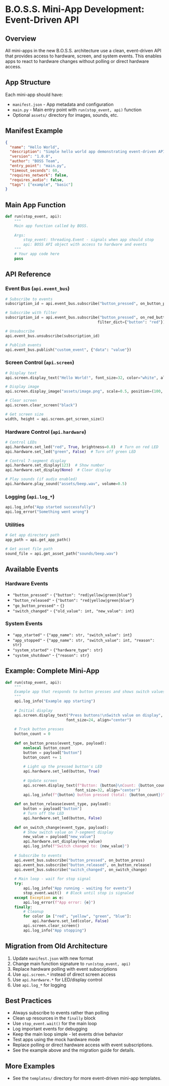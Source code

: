 # B.O.S.S. Mini-App Development: Event-Driven API

## Overview
All mini-apps in the new B.O.S.S. architecture use a clean, event-driven API that provides access to hardware, screen, and system events. This enables apps to react to hardware changes without polling or direct hardware access.

## App Structure
Each mini-app should have:
- `manifest.json` - App metadata and configuration
- `main.py` - Main entry point with `run(stop_event, api)` function
- Optional `assets/` directory for images, sounds, etc.

## Manifest Example
```json
{
  "name": "Hello World",
  "description": "Simple hello world app demonstrating event-driven API",
  "version": "1.0.0",
  "author": "BOSS Team",
  "entry_point": "main.py",
  "timeout_seconds": 60,
  "requires_network": false,
  "requires_audio": false,
  "tags": ["example", "basic"]
}
```

## Main App Function
```python
def run(stop_event, api):
    """
    Main app function called by BOSS.
    
    Args:
        stop_event: threading.Event - signals when app should stop
        api: BOSS API object with access to hardware and events
    """
    # Your app code here
    pass
```

## API Reference

### Event Bus (`api.event_bus`)
```python
# Subscribe to events
subscription_id = api.event_bus.subscribe("button_pressed", on_button_press)

# Subscribe with filter
subscription_id = api.event_bus.subscribe("button_pressed", on_red_button, 
                                         filter_dict={"button": "red"})

# Unsubscribe
api.event_bus.unsubscribe(subscription_id)

# Publish events
api.event_bus.publish("custom_event", {"data": "value"})
```

### Screen Control (`api.screen`)
```python
# Display text
api.screen.display_text("Hello World!", font_size=32, color="white", align="center")

# Display image
api.screen.display_image("assets/image.png", scale=0.5, position=(100, 50))

# Clear screen
api.screen.clear_screen("black")

# Get screen size
width, height = api.screen.get_screen_size()
```

### Hardware Control (`api.hardware`)
```python
# Control LEDs
api.hardware.set_led("red", True, brightness=0.8)  # Turn on red LED
api.hardware.set_led("green", False)  # Turn off green LED

# Control 7-segment display
api.hardware.set_display(123)  # Show number
api.hardware.set_display(None)  # Clear display

# Play sounds (if audio enabled)
api.hardware.play_sound("assets/beep.wav", volume=0.5)
```

### Logging (`api.log_*`)
```python
api.log_info("App started successfully")
api.log_error("Something went wrong")
```

### Utilities
```python
# Get app directory path
app_path = api.get_app_path()

# Get asset file path
sound_file = api.get_asset_path("sounds/beep.wav")
```

## Available Events

### Hardware Events
- `"button_pressed"` - `{"button": "red|yellow|green|blue"}`
- `"button_released"` - `{"button": "red|yellow|green|blue"}`
- `"go_button_pressed"` - `{}`
- `"switch_changed"` - `{"old_value": int, "new_value": int}`

### System Events
- `"app_started"` - `{"app_name": str, "switch_value": int}`
- `"app_stopped"` - `{"app_name": str, "switch_value": int, "reason": str}`
- `"system_started"` - `{"hardware_type": str}`
- `"system_shutdown"` - `{"reason": str}`

## Example: Complete Mini-App
```python
def run(stop_event, api):
    """
    Example app that responds to button presses and shows switch values.
    """
    api.log_info("Example app starting")
    
    # Initial display
    api.screen.display_text("Press buttons!\nSwitch value on display", 
                           font_size=24, align="center")
    
    # Track button presses
    button_count = 0
    
    def on_button_press(event_type, payload):
        nonlocal button_count
        button = payload["button"]
        button_count += 1
        
        # Light up the pressed button's LED
        api.hardware.set_led(button, True)
        
        # Update screen
        api.screen.display_text(f"Button: {button}\nCount: {button_count}", 
                               font_size=32, align="center")
        api.log_info(f"{button} button pressed (total: {button_count})")
    
    def on_button_release(event_type, payload):
        button = payload["button"]
        # Turn off the LED
        api.hardware.set_led(button, False)
    
    def on_switch_change(event_type, payload):
        # Show switch value on 7-segment display
        new_value = payload["new_value"]
        api.hardware.set_display(new_value)
        api.log_info(f"Switch changed to: {new_value}")
    
    # Subscribe to events
    api.event_bus.subscribe("button_pressed", on_button_press)
    api.event_bus.subscribe("button_released", on_button_release)
    api.event_bus.subscribe("switch_changed", on_switch_change)
    
    # Main loop - wait for stop signal
    try:
        api.log_info("App running - waiting for events")
        stop_event.wait()  # Block until stop is signaled
    except Exception as e:
        api.log_error(f"App error: {e}")
    finally:
        # Cleanup
        for color in ["red", "yellow", "green", "blue"]:
            api.hardware.set_led(color, False)
        api.screen.clear_screen()
        api.log_info("App stopping")
```

## Migration from Old Architecture
1. Update `manifest.json` with new format
2. Change main function signature to `run(stop_event, api)`
3. Replace hardware polling with event subscriptions
4. Use `api.screen.*` instead of direct screen access
5. Use `api.hardware.*` for LED/display control
6. Use `api.log_*` for logging

## Best Practices
- Always subscribe to events rather than polling
- Clean up resources in the `finally` block
- Use `stop_event.wait()` for the main loop
- Log important events for debugging
- Keep the main loop simple - let events drive behavior
- Test apps using the mock hardware mode
- Replace polling or direct hardware access with event subscriptions.
- See the example above and the migration guide for details.

## More Examples
- See the `templates/` directory for more event-driven mini-app templates.
